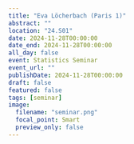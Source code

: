 ```yaml
---
title: "Eva Löcherbach (Paris 1)"
abstract: ""
location: "24.S01"
date: 2024-11-28T00:00:00
date_end: 2024-11-28T00:00:00
all_day: false
event: Statistics Seminar
event_url: ""
publishDate: 2024-11-28T00:00:00
draft: false
featured: false
tags: [seminar]
image:
  filename: "seminar.png"
  focal_point: Smart
  preview_only: false
---
```

